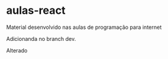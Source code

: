 # aulas-react

Material desenvolvido nas aulas de programação para internet

Adicionanda no branch dev.

Alterado